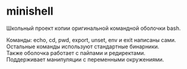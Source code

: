 # minishell
Школьный проект копии оригинальной командной оболочки bash.

Команды: echo, cd, pwd, export, unset, env и exit написаны сами.\
Остальные команды используют стандартные бинарники.\
Также оболочка работает с пайпами и редиректами.\
Поддерживает манипуляции с переменными окружениями.
